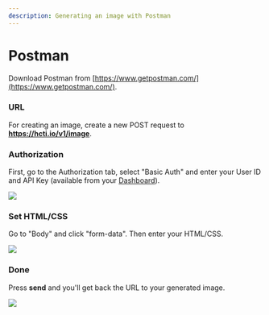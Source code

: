 ```yaml
---
description: Generating an image with Postman
---
```


# Postman

Download Postman from [https://www.getpostman.com/](https://www.getpostman.com/).

### URL

For creating an image, create a new POST request to **https://hcti.io/v1/image**.

### Authorization

First, go to the Authorization tab, select "Basic Auth" and enter your User ID and API Key \(available from your [Dashboard](https://htmlcsstoimage.com/dashboard)\).

![](../.gitbook/assets/image%20%2812%29.png)

### Set HTML/CSS

Go to "Body" and click "form-data". Then enter your HTML/CSS.

![](../.gitbook/assets/image%20%289%29.png)

### Done

Press **send** and you'll get back the URL to your generated image.

![](../.gitbook/assets/image.png)

